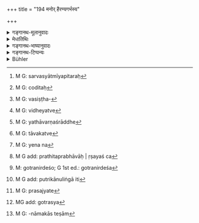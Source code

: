 +++
title = "194 मनोर् हैरण्यगर्भस्य"

+++

<details><summary>गङ्गानथ-मूलानुवादः</summary>

Of Manu, the son of Hiraṇyagarbha, Marīci and the rest were sons; and the sons of all these sages have been declared to constitute the “Body of Pitṛs.”—(194)
</details>

<details><summary>मेधातिथिः</summary>

हिरण्यगर्भः प्रजापतिः । तस्य पुत्रो **हैरण्यगर्भो मनुः** । तथा चोक्तं प्रथमाध्याये- "एवं सर्वं स सृष्ट्वेदं मां च" इति (म्ध् १.५१) । तस्य **मनोर्** **ये मरीच्यादयः** पुत्राः अत्र्यङ्गिरसाव् इत्यादयस् **तेषाम् ऋषीणां** ये **पुत्रास्** त एते **पितृगणाः** ।

- <u>ननु</u> च पित्रादयः सर्वस्यात्मीयाः पितरः[^३३०] । एवं हि चोदितम्-[^३३१] "पित्रे पितामहाय प्रपितामहाय पिण्डान् निर्वपेत्" । तथा "अत ऊर्ध्वं पुत्रास् त्रिभ्यो दद्युः" इति । तत्र किम् इदम् उच्यते "ऋषीणां पुत्राः पितरः सोमपा नाम विप्राणाम्" इति । न च विकल्पः शक्यः प्रतिपत्तुम्- "सोमपेभ्यो दद्यात् पितृपितामहेभ्यो वा" इति । अत उत्पत्तौ "पुत्रेण कर्तव्यम्" इति श्रूयते । संबन्धिशब्दश् च पुत्रशब्दः । तथा "पिता यस्य तु वृत्तः स्यात्" इति (म्ध् ३.२११) । तस्माद् वक्तव्यो ऽस्य प्रकरणस्यार्थः ।


[^३३१]:
     M G: coditaḥ


[^३३०]:
     M G: sarvasyātmīyapitaraḥ

- <u>उच्यते</u> । स्तुतिर् इयं पूर्वविधिशेषभूता । नात्र तेषां संप्रदानता श्रुता ।

- <u>ननु</u> च "उपचर्याः" (म्ध् ३.१८३) इति विधिर् अस्ति । 

- <u>नायं</u> चरतिः सामान्यक्रियारूपो विधिविषयो भवितुम् अर्हति । उपचारो नाम कश्चिद् दानयागादिवद् वेदे न प्रतीयते । प्रायेण ह्य् अयं करोतिवत् संनिहितक्रियापरतया प्रयुज्यते । संनिहितं च श्राद्धम् । तत्र विशिष्ठसंप्रदानकं[^३३२] विहितं न शक्यं पुनर् विधातुम्, विधेयत्वेन[^३३३] च न संनिधिर् अस्ति । संनिहितस्य चरतिर् बाधकः । यो ऽपि लोके "गुरव उपचर्याः" इतिप्रयोगस् तत्रापि शुश्रूषालक्षणार्थः पादधावनादिः प्रतीयते । सो ऽपि यथोदितानां पितॄणां न संभवति । प्रकृत्यैकवाक्यतया चार्थवत्तोपपत्तेर् नार्थान्तरकल्पनापि संभवति । यदि च सोमपादयो यथावर्णं श्राद्धे[^३३४] देवतात्वेनाभिप्रेताः स्युस् ततो ऽभिजनवर्णनम् उपयोगि । स्तावकत्वे[^३३५] तु सर्वम् उपपद्यते । 


[^३३५]:
     M G: tāvakatve


[^३३४]:
     M G: yathāvarṇaśrāddhe


[^३३३]:
     M G: vidheyatve


[^३३२]:
     M G: vasiṣṭha-

- यः कश्चित् पितृद्वेषात् पित्र्ये कर्मण्य् उपहतबुद्धिर् अनादरवान्त् स्यात् तस्य प्रवृत्त्यर्थम् इदम् आरभ्यते । मैवं मंस्थाः "मृतमनुष्यरूपाः पितरः, ये न[^३३६] तर्पिताः, श्राद्धे किं दोषं करिष्यन्ति, तर्पिता वा किं गुणम्" इति । यत एते महाप्रभावाः । सर्वस्य जगतः प्रभुर् हिरण्यगर्भस् तस्य पुत्रो मनुः तस्यैते पौत्राः । अत एव ऋषीणां चेत्य् उच्यते । न मनोर् ये केचिद् अन्ये पुत्राः, किं तर्हि **ऋषयस् ते** च[^३३७] प्रथितप्रभावा **मरीच्यादयः** । तेषां पुत्राः पितरः । बहुविधाश् च प्रतिपत्तारो य एतादृशेभ्यो ऽर्थवादवाक्येभ्यः प्रवर्तन्तेतराम् ।


[^३३७]:
     M G add: prathitaprabhāvāḥ | ṛṣayaś ca


[^३३६]:
     M G: yena na

- <u>ये च</u> व्याचक्षते, "सोमपादिदृष्टिः पितृषु कर्तव्या" इति, <u>ते</u> प्रमाणाभावाद् उपेक्षणीयाः । न हि यथादित्ये ब्रह्मदृष्टिः उपदिश्यते एवम् इह तादृशं किंचन वचनम् अस्ति ।

- <u>ये</u> ऽप्य् आहुः "गृहीत्वा गोत्रनामनी पितृभ्यो दद्यात्" इति, तच् चैतद्गोत्रं सोमपाः इत्यादिवर्णभेदेन । <u>तद् अप्य् अयुक्तम्</u> । नामनिर्देशो ऽयं न गोत्रनिर्देशः, सोमपानाम् इति श्रवणात् । <u>गोत्रनामधेयत्वे</u> ऽपि नामशब्द उपपद्यत एवेति चेत्, <u>एवं</u> तर्हि गोत्रनिर्देशे[^३३८] वैयधिकरण्यं स्यात्, "पितॄणां सोमपा गोत्रम्" इति, न तु पितरः सोमपा इति ।


[^३३८]:
     M: gotranirdeśo; G 1st ed.: gotranirdeśa

- <u>अथाभेदोपचारेण</u> गोत्रेण संतानव्यपदेशो दृष्ट इत्य् उच्यते, यथा बभ्रुर् मन्दुर् इति । 

- <u>अत्रोच्यते</u> । इदम् इह निरूप्यं किम् एतद् गोत्रं नाम । आदिपुरुषः संज्ञाकारी विद्यावित्तशौर्यौदार्यादिगुणयोगेन ख्याततमो येन कुलं व्यपदिश्यते[^३३९] । एवं तर्हि सर्वेषाम् एव ब्राह्मणादीनाम् अवान्तरगोत्रभेदाः सन्तीति । स्मरन्ति च यादृशं पुरुषं तत्संतानजाः पुरुषा "वयम् अमुष्यकुले जाताः" इत्य् अतस् तेनैव व्यपदेशो युक्तः । न हि "सोमपा वयम्" इति कश्चिद् गोत्रत्वेन सोमपान् स्मरति, यथा भृगुगर्गगालावान् । ब्राह्मणानां च तैर् एव गोत्रव्यपेदेशो युक्तः । तानि हि मुख्यानि गोत्राणि । रूढिरूपेण न तत्र गोत्रशब्दः प्रवर्तते । न हि तेषां गोत्रत्वे एतल्लक्षणम् अस्ति "आदिपुरुषः संज्ञाकारी गोत्रम्" इति, अनादित्वाद् एतद्गोत्राणाम्, ब्राह्मणादिजातिवत् । न हि पराशरजन्मत ऊर्ध्वं पाराशरव्यपदेशः केषांचिद् ब्राह्मणानाम् । एवं सति आदिमत्ता वेदस्य प्रसज्येत[^३४०] । अतो नित्यत्वाद् एतस्य[^३४१] गोत्रव्यपदेशस्योदकतर्पणादौ तद् एव गोत्रं श्रयितव्यम् । ये तु संज्ञाकारिणस् ते न नित्याः, इदानींतनाः । न च नित्ये संबवत्य् अनित्यसोमपादानं वैदिके कर्मणि युक्तम् । अतो ब्राह्मणैर् यथागोत्रं गार्ग्याय गर्गगोत्राय वा स्वधा इदम् उदकम् अस्त्व् इति एवमादिशब्देनोद्देशं कृत्वा ततो नामोच्चार्य उदकदानादि कर्तव्यम् । 


[^३४१]:
     MG add: gotrasya


[^३४०]:
     M G: prasajyate


[^३३९]:
     M G add: putrikānuliṅgā iti

- क्षत्रियादीनां नैतादृशो गोत्रव्यवहारो विद्यते । न हि यथा ब्राह्मणो गोत्रं नियतं स्मरति, एवं क्षत्रियादयः । तस्मात् तेषां लौकिकम् एव गोत्रम्, आदिपुरुषः संज्ञाकारी ख्याततम इति । अतस् तेन गोत्रेण श्राद्धादौ व्यपदिश्यन्ते आदिमतापि नामधेयेनैव । न तु तेषां क्षत्रियाणां हविर्भुगित्यादिगोत्रतया श्राद्धादौ व्यपदेशम् अर्हन्ति ।

- <u>ये ऽप्य् आहुर्</u> अज्ञातपित्रादिनामका ये तेषाम्[^३४२] एतैः शब्दैः श्राद्धादि चोद्यते "सोमपान् आह्वयामि सोमपेभ्यः स्वधा" इति । 


[^३४२]:
     M G: -nāmakās teṣām

- <u>एतद् अपि</u> न सम्यक् । उक्तं हि "नामान्य् अविद्वांस् ततः पितामहप्रपितामहेति" । यदि चार्थवादतया न प्रकृतशेषत्वेनार्थ्वत्ता लभ्येत, तत एव कल्पा आश्रियेरन् । न त्व् एकवाक्यतयान्वये संभवति वाक्यभेदकल्पनेनार्थो न्याय्यः ॥ ३.१८४ ॥
</details>

<details><summary>गङ्गानथ-भाष्यानुवादः</summary>

‘*Hiraṇyagarbha*’ is Prajāpati; his son is ‘*Manu, the son of Hiraṇyagarbha*;’ as has been declared under Discourse I—‘Having created all this and myself, &c., &c.’—of this Manu, the sons were ‘*Marīci and the rest*’—*i.e*., Atri, Aṅgiras, and so forth; and these constitute the ‘Body of Pitṛs,’ ‘*Pitṛgaṇa*.’

An objection is raised—“For every person, his own Father, &c., are his ‘*Pitṛs*.’ The injunctions also are in the words—‘one should offer balls to his father, grandfather and great-grandfather;’ ‘after this, the sons should make offerings to three ancestors.’ What then is this that is being said now—that ‘the sons oft he sages are the *Pitṛs*,’—or that ‘the *Somapās* are the Pitṛs of Brāhmaṇas?’ We cannot accept any such option as that—‘one shall make an offering to the *Somapā*

Pitṛs,’ or ‘he shall make the offering to his father and grandfather;’ for the simple reason that in the original injunction we find the words ‘this should be done *by the son*;’ and ‘son’ is a relative term; and later on (verse 221) we read—‘he whose father may be dead &c., &c.’ It has, therefore, got to be explained what is the real meaning of the present context,”

The answer to the above is as follows:—What the present verse contains is merely a commendatory description supplementary to the foregoing injunctions; and we never hear of the ‘*Somapa*’ and other Pitṛs spoken as the recipients of offerings.

“But there is the injunction (in 193) that these *have to be worshipped*.”

The root ‘*chara*’ (in ‘*upacaryāḥ*’) is denotative of mere *action* in general; and as such, it cannot form the subject of any injunction. In the Veda, we do not find any such action spoken of as ‘*upacāra*,’ in the same manner as the acts of *sacrificing*, *giving* and the like. In most cases, the root ‘*chara*’ is used, like the root ‘*kṛ*’ as pertaining to some other *act* mentioned in close proximity to it; and in the present case, the act mentioned in close proximity is that of
*offering the śrāddha*. This latter act having been already enjoined as
to be offered to a definite set of recipients, could not be again enjoined as to be offered to other recipients. If it were again the enjoined itself, then it would not be regarded as being in proximity to another enjoined act; and the presence of the root ‘*chara*’ distinctly precludes the possibility of any other act being understood, which is not in proximity to another enjoined act. As for such usages in ordinary parlance as ‘the Teacher should be worshipped,’ ‘*guravaḥ upacaryāh*’ (where we have the same term ‘*upacaryāḥ*’), there also the act that is understood to be expressed is *service*, in the form of *washing the feet*, and the like; and no such act as these is possible in connection with the Pitṛs, And so long as a passage is capable of being construed in a certain sense along with the context in which it occurs, there can be no justification for assuming another meaning for it. If the ‘*Somapa*’ and the rest had been really intended as the recepients of the *Śrāddha* offered by the several castes, then alone would there have been any use for the description of their birth, &c. (as found in the present verse). When, however, the verse is taken as a mere commendatory description, then any description might come in useful.

Hence, the conclusion is, that the present verse proceeds with a view to make those people undertake the performance of *Śrāddha* who may happen to have no regard for their ancestors, and hence having no inclination for doing any act on their behalf;—the purport being—‘do not you think that the Pitṛs being dead men, what harm could they do if they were not satisfied at the Śrāddha, or what good they could do by being satisfied?—because they are, in reality, beings of tremendous power, being the grandsons of Manu; who is the son of Hiraṇyagarbha, the lord of the whole universe.’ It is for conveying this sense that the text has used the term, ‘of the sages;’ which means that they are not ordinary sons of Manu; it is those great sages, Marīci and the rest, who are known as possessed of great powers; and it is of such sages that the Pitṛs are the sons.

There are many people who would be led to the performance of *Śrāddhas*, just by means of such laudatory descriptions.

Some people explain the verse to mean that “one should look upon the Pitṛs as *Somapa* and the rest.

These, however, have to be disregarded; as there is no authority for any such notion. We have no such assertion to this effect, as we have in connection with the propriety of looking at the sun as *Brahman*.

Others, again, have offered the explanation that, what is meant is, that the rule being that ‘offerings to the Pitṛs should be made after pronouncing their *gotra* and name,’ and ‘*Somapā*,’ &c., are just the names that have to be pronounced in connection with the several castes.

This also is not right; since the expression used is “*somapā nāma*,” ‘*by name* Somapā,’ these must be *names*, not *gotras*.

“But the term ‘name’ would be applicable also when these were *names* of
*gotras* only.”

If these were the names of *gotras*, then the two could not be in apposition; the proper form would be, ‘*Somapā* is the *gotra* of the Pitṛs,’ and not that ‘the Pitṛs are *Somapa*.’

“It is often found that the descendant is identified with his *gotra*, and the name of the latter is applied to the former; *e.g*, in such expressions as ‘Babhru is Mandu.’”

Our answer to this is as follows:—It has to be considered here what is it that is called ‘gotra,’ As a matter of fact, the ‘*gotra*’ of a family is its first progenitor who imparts his name to it, being the most renowned person by virtue of his possessing such qualities as learning, opulence, bravery, nobility and the like; and it is after him that the family becomes named. Thus it is that among Brāhmaṇas and others, there are sub-divisious of *gotras*. The personage whom his descendants remember with such feelings as ‘we are the descendants of such and such a person,’ would thus be the one after which that particular family should be named. As a matter of fact, however, no men are found to think of themselves as being ‘*Somapā*’ and thus regarding

‘*Somapā*’ as the name of their *gotra*;—in the manner in which people regard the names of ‘Bhṛgu’, ‘Garga’ and

‘Gālaya.’ It is by these latter names that the *gotras* of Brāhmaṇas should be known; as these are the principal *gotras*; the name ‘*gotra*’ applying to them by convention, and not by virtue of their fulfilling the condition mentioned in the above-mentioned definition that ‘the first progenitor, imparting his name to the family, is its *gotra*;’ in fact, ‘*Bhṛgu*,’ &c., have been known as ‘*gotra*’ from beginningless time, and their use in this sense is as much without beginning as the use of the caste-names, ‘*Brāhmaṇa*,’ and the rest. Prior to Parāśara’s birth, no Brāhmaṇas could have been named after him; hence, if the ‘*gotra*’ consisted in the first progenitor, &c., then the Veda (which makes mention of Parāśara as *gotra*) would have a beginning in time. Thus, then, since the use of the name ‘*gotra*’ is beginningless, it is this ‘*gotra*’ that is to be used in the pouring of water-libations. The persons imparting their names to families are not beginningless; they are modern; and at a Vedic rite, so long as one can make use of eternal names, there can be no justification for pronouncing names that have had a beginning in time. For these reasons, what the Brāhmaṇa should do when offering the libation of water, &c„ is to pronounce the appropriate ‘*gotra-* name’—such as ‘may this offering go to the *Gargya*,’ or ‘to one belonging to the *Garga-gotra*’—and then pronounce the name of the person.

Among the *Kṣatriya* and the other castes, however, there is no such usage regarding *gotra*. These latter do not retain the memory of their ‘*gotra*’ in the same manner as the Brāhmaṇas do. Hence, for them, the ‘*gotra*’ must be something pertaining to this world; and it is for these that the ‘*gotra*’ consists of the ‘first progenitor, the most renowned, who imparts his name to the family:’ hence it is that they are referred to in *Śrāddha*, *etc*., by this *gotra-name*, even though it is one that has had a beginning in time. These, *Kṣatriya, etc*., are not worthy of being called by such titles as ‘*Havirbhuk*,’ and the like.

Some people have held that—“the offerings enjoined as to be made with such expressions as ‘I am inviting the Somapās,’ ‘may this reach the Somapās,’ and the like, are by those persons, the names of whose father and other ancestors are unknown.”

This also is not right; as it has been distinctly laid down that ‘one not knowing the names of one’s ancestors should make the offerings simply with the words *to the father, to the grandfather*, and so forth.’

Further, there might be some justification for having recourse to the several explanations of this verse, only if it were absolutely impossible to construe it as serving the purposes of a commendatory description supplementary to the foregoing injunction. But so long as it is possible to construe the verse along with what has gone before, it cannot be right to take it as an isolated assertion by itself.—(194)
</details>

<details><summary>गङ्गानथ-टिप्पन्यः</summary>

This verse is quoted in *Hemādri* (Śrāddha, p. 43).
</details>

<details><summary>Bühler</summary>

194	The (various) classes of the manes are declared to be the sons of all those sages, Mariki and the rest, who are children of Manu, the son of Hiranyagarbha.
</details>
